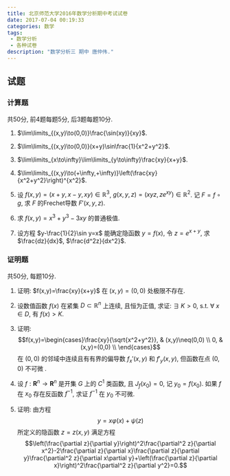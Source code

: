 ```yaml
---
title: 北京师范大学2016年数学分析期中考试试卷
date: 2017-07-04 00:19:33
categories: 数学
tags:
 - 数学分析
 - 各种试卷
description: "数学分析三 期中 唐仲伟."
---
```


## 试题

### 计算题

共50分, 前4题每题5分, 后3题每题10分.

1. $\lim\limits_{(x,y)\to(0,0)}\frac{\sin(xy)}{xy}$.

2. $\lim\limits_{(x,y)\to(0,0)}(x+y)\sin\frac{1}{x^2+y^2}$.

3. $\lim\limits_{x\to\infty}\lim\limits_{y\to\infty}\frac{xy}{x+y}$.

4. $\lim\limits_{(x,y)\to(+\infty,+\infty)}\left(\frac{xy}{x^2+y^2}\right)^{x^2}$.

5. 设 $f(x,y)=(x+y,x-y,xy)\in\mathbb{R}^3$, $g(x,y,z)=(xyz,ze^{xy})\in\mathbb{R}^2$. 记 $F=f\circ g$, 求 $F$ 的Frechet导数 $F'(x,y,z)$.

6. 求 $f(x,y)=x^3+y^3-3xy$ 的普通极值.

7. 设方程 $y-\frac{1}{2}\sin y=x$ 能确定隐函数 $y=f(x)$, 令 $z=e^{x+y}$, 求 $\frac{dz}{dx}$, $\frac{d^2z}{dx^2}$.

### 证明题

共50分, 每题10分.

1. 证明: $f(x,y)=\frac{xy}{x+y}$ 在 $(x,y)=(0,0)$ 处极限不存在.

2. 设数值函数 $f(x)$ 在紧集 $D\subset\mathbb{R}^n$ 上连续, 且恒为正值, 求证: $\exists~K>0$, s.t. $\forall~x\in D$, 有 $f(x)>K$.

3. 证明: $$f(x,y)=\begin{cases}\frac{xy}{\sqrt{x^2+y^2}}, & (x,y)\neq(0,0) \\ 0, & (x,y)=(0,0) \\ \end{cases}$$ 在 $(0,0)$ 的邻域中连续且有有界的偏导数 $f_x'(x,y)$ 和 $f'_y(x,y)$, 但函数在点 $(0,0)$ 不可微
.

4. 设 $f:\mathbf{R}^n\rightarrow\mathbf{R}^n$ 是开集 $G$ 上的 $C^1$ 类函数, 且 $J_f(x_0)=0$, 记 $y_0=f(x_0)$. 如果 $f$ 在 $x_0$ 存在反函数 $f^{-1}$, 求证 $f^{-1}$ 在 $y_0$ 不可微.

5. 证明: 由方程 $$y=x\varphi(x)+\psi(z)$$ 所定义的隐函数 $z=z(x,y)$ 满足方程 $$\left(\frac{\partial z}{\partial y}\right)^2\frac{\partial^2 z}{\partial x^2}-2\frac{\partial z}{\partial x}\frac{\partial z}{\partial y}\frac{\partial^2 z}{\partial x\partial y}+\left(\frac{\partial z}{\partial x}\right)^2\frac{\partial^2 z}{\partial y^2}=0.$$